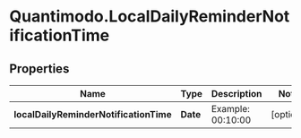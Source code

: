 # Quantimodo.LocalDailyReminderNotificationTime

## Properties
Name | Type | Description | Notes
------------ | ------------- | ------------- | -------------
**localDailyReminderNotificationTime** | **Date** | Example: 00:10:00 | [optional] 


